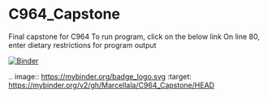 # C964_Capstone
Final capstone for C964
To run program, click on the below link
On line 80, enter dietary restrictions for program output

[![Binder](https://mybinder.org/badge_logo.svg)](https://mybinder.org/v2/gh/Marcellala/C964_Capstone/HEAD)

.. image:: https://mybinder.org/badge_logo.svg
 :target: https://mybinder.org/v2/gh/Marcellala/C964_Capstone/HEAD
